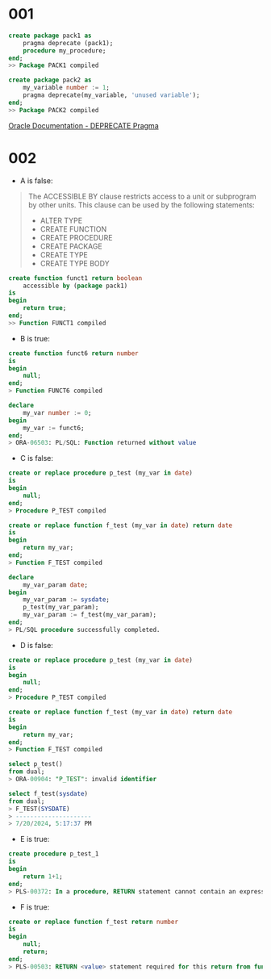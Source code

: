# 001
```sql
create package pack1 as
	pragma deprecate (pack1);
	procedure my_procedure;
end;
>> Package PACK1 compiled

create package pack2 as
	my_variable number := 1;
	pragma deprecate(my_variable, 'unused variable');
end;
>> Package PACK2 compiled
```

[Oracle Documentation - DEPRECATE Pragma](https://docs.oracle.com/en/database/oracle/oracle-database/23/lnpls/DEPRECATE-pragma.html)

# 002
- A is false:
> The ACCESSIBLE BY clause restricts access to a unit or subprogram by other units.
> This clause can be used by the following statements:
> - ALTER TYPE
> - CREATE FUNCTION
> - CREATE PROCEDURE
> - CREATE PACKAGE
> - CREATE TYPE
> - CREATE TYPE BODY

```sql
create function funct1 return boolean
    accessible by (package pack1)
is
begin
    return true;
end;
>> Function FUNCT1 compiled
```

- B is true:
```sql
create function funct6 return number
is
begin
    null;
end;
> Function FUNCT6 compiled

declare
    my_var number := 0;
begin
    my_var := funct6;
end;
> ORA-06503: PL/SQL: Function returned without value
```

- C is false:
```sql
create or replace procedure p_test (my_var in date)
is
begin
    null;
end;
> Procedure P_TEST compiled

create or replace function f_test (my_var in date) return date
is
begin
    return my_var;
end;
> Function F_TEST compiled

declare
    my_var_param date;
begin
    my_var_param := sysdate;
    p_test(my_var_param);
    my_var_param := f_test(my_var_param);
end;
> PL/SQL procedure successfully completed.
```

- D is false:
```sql
create or replace procedure p_test (my_var in date)
is
begin
    null;
end;
> Procedure P_TEST compiled

create or replace function f_test (my_var in date) return date
is
begin
    return my_var;
end;
> Function F_TEST compiled

select p_test()
from dual;
> ORA-00904: "P_TEST": invalid identifier

select f_test(sysdate)
from dual;
> F_TEST(SYSDATE)       
> --------------------- 
> 7/20/2024, 5:17:37 PM 
```

- E is true:
```sql
create procedure p_test_1
is
begin
    return 1+1;
end;
> PLS-00372: In a procedure, RETURN statement cannot contain an expression
```

- F is true:
```sql
create or replace function f_test return number
is
begin
    null;
    return;
end;
> PLS-00503: RETURN <value> statement required for this return from function
```